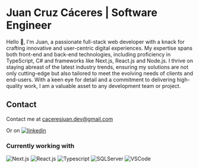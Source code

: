 
# Juan Cruz Cáceres | Software Engineer

Hello 👋, I'm Juan, a passionate full-stack web developer with a knack for crafting innovative and user-centric digital experiences. My expertise spans both front-end and back-end technologies, including proficiency in TypeScript, C# and frameworks like Next.js, React.js and Node.js. I thrive on staying abreast of the latest industry trends, ensuring my solutions are not only cutting-edge but also tailored to meet the evolving needs of clients and end-users. With a keen eye for detail and a commitment to delivering high-quality work, I am a valuable asset to any development team or project.


## Contact
Contact me at caceresjuan.dev@gmail.com

Or on
[![linkedin](https://img.shields.io/badge/linkedin-0A66C2?style=for-the-badge&logo=linkedin&logoColor=white)](https://www.linkedin.com/in/caceresjuancruz/)


<h3>Currently working with</h3>
<div>
    <img src="https://upload.wikimedia.org/wikipedia/commons/thumb/8/8e/Nextjs-logo.svg/320px-Nextjs-logo.svg.png" alt="Next.js" /> 
    <img src="https://cdn-icons-png.flaticon.com/64/10832/10832170.png" alt="React.js" /> 
    <img src="https://cdn-icons-png.flaticon.com/64/5968/5968566.png" alt="Typescript" /> 
    <img src="https://cdn-icons-png.flaticon.com/64/5968/5968554.png" alt="SQLServer" />
    <img src="https://cdn-icons-png.flaticon.com/64/5968/5968571.png" alt="VSCode" />
    
</div>


